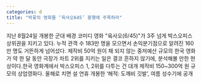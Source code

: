 ```yaml
---
categories: d
title: "박꽃의 영화뜰 ‘육사오645’ 흥행에 주목하라"
---
```

지난 8월24일 개봉한 군대 배경 코미디 영화 "육사오(6/45)"가 3주 넘게 박스오피스 상위권을 지키고 있다. 누적 관객 수 183만 명을 모으면서 손익분기점으로 알려진 160만 명도 거뜬하게 넘어섰다. 제작비 50억 원이 채 되지 않는 중저예산 규모의 한국 영화가 약 한 달 동안 극장가 차트 2위를 지키는 일은 결코 흔하지 않기에, 분석해볼 만한 현상이다.한국 영화계에서 박스오피스 1, 2위를 다투는 건 대개 제작비 150~300억 원 규모의 상업영화다. 올해로 치면 설 연휴 개봉한 ‘해적: 도깨비 깃발’, 여름 성수기에 공개